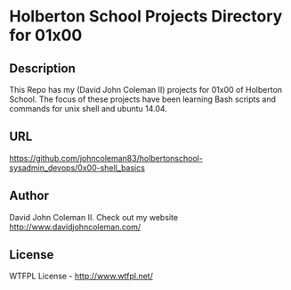 # Holberton School Projects Directory for 01x00

## Description

This Repo has my (David John Coleman II) projects for 01x00 of Holberton School.
The focus of these projects have been learning Bash scripts and commands for unix shell and ubuntu 14.04.

## URL

https://github.com/johncoleman83/holbertonschool-sysadmin_devops/0x00-shell_basics

## Author

David John Coleman II.	Check out my website http://www.davidjohncoleman.com/

## License

WTFPL License - http://www.wtfpl.net/